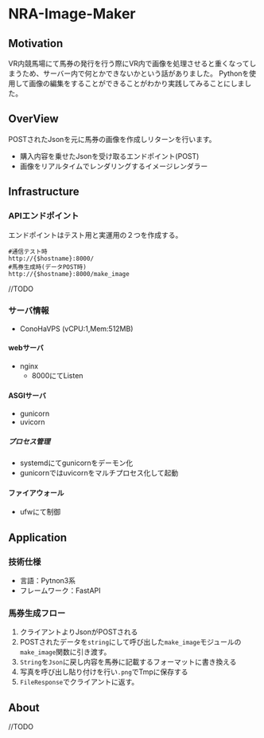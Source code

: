 # NRA-Image-Maker
## Motivation
VR内競馬場にて馬券の発行を行う際にVR内で画像を処理させると重くなってしまうため、サーバー内で何とかできないかという話がありました。
Pythonを使用して画像の編集をすることができることがわかり実践してみることにしました。

## OverView

POSTされたJsonを元に馬券の画像を作成しリターンを行います。

- 購入内容を乗せたJsonを受け取るエンドポイント(POST)
- 画像をリアルタイムでレンダリングするイメージレンダラー

## Infrastructure

### APIエンドポイント
エンドポイントはテスト用と実運用の２つを作成する。
```Shell
#通信テスト時
http://{$hostname}:8000/
#馬券生成時(データPOST時)
http://{$hostname}:8000/make_image
```
//TODO

### サーバ情報

- ConoHaVPS (vCPU:1,Mem:512MB)

#### webサーバ

- nginx
  - 8000にてListen

#### ASGIサーバ

- gunicorn
- uvicorn

##### プロセス管理

- systemdにてgunicornをデーモン化
- gunicornではuvicornをマルチプロセス化して起動

#### ファイアウォール

- ufwにて制御

## Application

### 技術仕様

- 言語：Pytnon3系
- フレームワーク：FastAPI

### 馬券生成フロー
1. クライアントよりJsonがPOSTされる
2. POSTされたデータを`string`にして呼び出した`make_image`モジュールの`make_image`関数に引き渡す。
3. `String`を`Json`に戻し内容を馬券に記載するフォーマットに書き換える
4. 写真を呼び出し貼り付けを行い`.png`でTmpに保存する
5. `FileResponse`でクライアントに返す。

## About
//TODO
